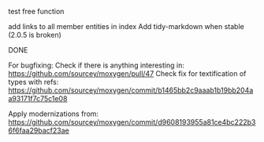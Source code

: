 test free function

add links to all member entities in index
Add tidy-markdown when stable (2.0.5 is broken)


DONE

For bugfixing:
Check if there is anything interesting in: https://github.com/sourcey/moxygen/pull/47
Check fix for textification of types with refs: https://github.com/sourcey/moxygen/commit/b1465bb2c9aaab1b19bb204aa93171f7c75c1e08

Apply modernizations from:
https://github.com/sourcey/moxygen/commit/d9608193955a81ce4bc222b36f6faa29bacf23ae